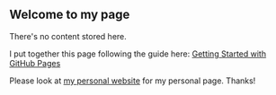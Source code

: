 ## Welcome to my page

There's no content stored here. 

I put together this page following the guide here: 
[Getting Started with GitHub Pages](https://guides.github.com/features/pages/) 

Please look at [my personal website](http://gmayock.com) for my personal page. 
Thanks!
